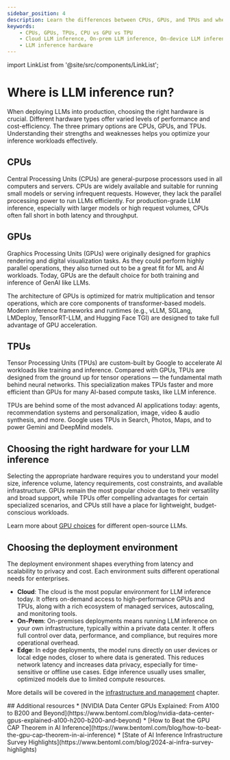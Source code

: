 ```yaml
---
sidebar_position: 4
description: Learn the differences between CPUs, GPUs, and TPUs and where you can deploy them.
keywords:
    - CPUs, GPUs, TPUs, CPU vs GPU vs TPU
    - Cloud LLM inference, On-prem LLM inference, On-device LLM inference, GPU inference, Edge LLM inference
    - LLM inference hardware
---
```


import LinkList from '@site/src/components/LinkList';

# Where is LLM inference run?

When deploying LLMs into production, choosing the right hardware is crucial. Different hardware types offer varied levels of performance and cost-efficiency. The three primary options are CPUs, GPUs, and TPUs. Understanding their strengths and weaknesses helps you optimize your inference workloads effectively.

## CPUs

Central Processing Units (CPUs) are general-purpose processors used in all computers and servers. CPUs are widely available and suitable for running small models or serving infrequent requests. However, they lack the parallel processing power to run LLMs efficiently. For production-grade LLM inference, especially with larger models or high request volumes, CPUs often fall short in both latency and throughput.

## GPUs

Graphics Processing Units (GPUs) were originally designed for graphics rendering and digital visualization tasks. As they could perform highly parallel operations, they also turned out to be a great fit for ML and AI workloads. Today, GPUs are the default choice for both training and inference of GenAI like LLMs.

The architecture of GPUs is optimized for matrix multiplication and tensor operations, which are core components of transformer-based models. Modern inference frameworks and runtimes (e.g., vLLM, SGLang, LMDeploy, TensorRT-LLM, and Hugging Face TGI) are designed to take full advantage of GPU acceleration.

## TPUs

Tensor Processing Units (TPUs) are custom-built by Google to accelerate AI workloads like training and inference. Compared with GPUs, TPUs are designed from the ground up for tensor operations — the fundamental math behind neural networks. This specialization makes TPUs faster and more efficient than GPUs for many AI-based compute tasks, like LLM inference.

TPUs are behind some of the most advanced AI applications today: agents, recommendation systems and personalization, image, video & audio synthesis, and more. Google uses TPUs in Search, Photos, Maps, and to power Gemini and DeepMind models.

## Choosing the right hardware for your LLM inference

Selecting the appropriate hardware requires you to understand your model size, inference volume, latency requirements, cost constraints, and available infrastructure. GPUs remain the most popular choice due to their versatility and broad support, while TPUs offer compelling advantages for certain specialized scenarios, and CPUs still have a place for lightweight, budget-conscious workloads.

Learn more about [GPU choices](../getting-started/choosing-the-right-gpu) for different open-source LLMs.

## Choosing the deployment environment

The deployment environment shapes everything from latency and scalability to privacy and cost. Each environment suits different operational needs for enterprises.

- **Cloud**: The cloud is the most popular environment for LLM inference today. It offers on-demand access to high-performance GPUs and TPUs, along with a rich ecosystem of managed services, autoscaling, and monitoring tools.
- **On-Prem**: On-premises deployments means running LLM inference on your own infrastructure, typically within a private data center. It offers full control over data, performance, and compliance, but requires more operational overhead.
- **Edge**: In edge deployments, the model runs directly on user devices or local edge nodes, closer to where data is generated. This reduces network latency and increases data privacy, especially for time-sensitive or offline use cases. Edge inference usually uses smaller, optimized models due to limited compute resources.

More details will be covered in the [infrastructure and management](../infrastructure-and-operations) chapter.

<LinkList>
  ## Additional resources
  * [NVIDIA Data Center GPUs Explained: From A100 to B200 and Beyond](https://www.bentoml.com/blog/nvidia-data-center-gpus-explained-a100-h200-b200-and-beyond)
  * [How to Beat the GPU CAP Theorem in AI Inference](https://www.bentoml.com/blog/how-to-beat-the-gpu-cap-theorem-in-ai-inference)
  * [State of AI Inference Infrastructure Survey Highlights](https://www.bentoml.com/blog/2024-ai-infra-survey-highlights)
</LinkList>
